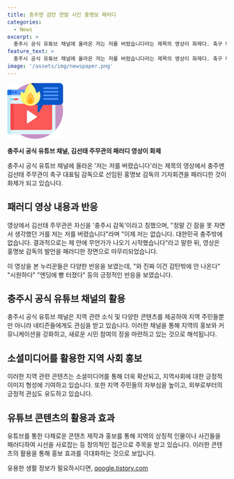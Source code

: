 ```yaml
---
title: 충주맨 감탄 연발 시킨 홍명보 패러디
categories:
  - News
excerpt: >
  충주시 공식 유튜브 채널에 올라온 저는 저를 버렸습니다라는 제목의 영상이 화제다. 축구 대표팀 감독으로 선임된 홍명보 감독의 기자회견을 패러디한 것으로, 영상에서 김선태 주무관은 자신을 충주시 감독이라고 소개하며 유머있는 발언을 펼쳤다. 이에 관람자들은 긍정적인 반응을 보이며 충주 출신으로서 자부심을 느꼈다. 유쾌하고 흥겨운 분위기를 조성한 영상으로 눈길을 끌고 있다.
feature_text: >
  충주시 공식 유튜브 채널에 올라온 저는 저를 버렸습니다라는 제목의 영상이 화제다. 축구 대표팀 감독으로 선임된 홍명보 감독의 기자회견을 패러디한 것으로, 영상에서 김선태 주무관은 자신을 충주시 감독이라고 소개하며 유머있는 발언을 펼쳤다. 이에 관람자들은 긍정적인 반응을 보이며 충주 출신으로서 자부심을 느꼈다. 유쾌하고 흥겨운 분위기를 조성한 영상으로 눈길을 끌고 있다.
image: '/assets/img/newspaper.png'
---
```


<p><img src="/assets/img/news.png" alt="rentncar 속보" /></p>

<p><b>충주시 공식 유튜브 채널, 김선태 주무관의 패러디 영상이 화제</b></p>

<p data-ke-size="size16">충주시 공식 유튜브 채널에 올라온 '저는 저를 버렸습니다'라는 제목의 영상에서 충주맨 김선태 주무관이 축구 대표팀 감독으로 선임된 홍명보 감독의 기자회견을 패러디한 것이 화제가 되고 있습니다.</p>

<h2 data-ke-size="size26">패러디 영상 내용과 반응</h2>

<p data-ke-size="size16">영상에서 김선태 주무관은 자신을 '충주시 감독'이라고 칭했으며, "정말 긴 잠을 못 자면서 생각했던 거를 저는 저를 버렸습니다"라며 "이제 저는 없습니다. 대한민국 충주밖에 없습니다. 결과적으로는 제 안에 무언가가 나오기 시작했습니다"라고 말한 뒤, 영상은 홍명보 감독의 발언을 패러디한 장면으로 마무리되었습니다.</p>

<p data-ke-size="size16">이 영상을 본 누리꾼들은 다양한 반응을 보였는데, "와 진짜 이건 감탄밖에 안 나온다" "시원하다" "엔딩에 빵 터졌다" 등의 긍정적인 반응을 보였습니다.</p>

<h2 data-ke-size="size26">충주시 공식 유튜브 채널의 활용</h2>

<p data-ke-size="size16">충주시 공식 유튜브 채널은 지역 관련 소식 및 다양한 콘텐츠를 제공하여 지역 주민들뿐만 아니라 네티즌들에게도 관심을 받고 있습니다. 이러한 채널을 통해 지역의 홍보와 커뮤니케이션을 강화하고, 새로운 시민 참여의 장을 마련하고 있는 것으로 해석됩니다.</p>

<h2 data-ke-size="size26">소셜미디어를 활용한 지역 사회 홍보</h2>

<p data-ke-size="size16">이러한 지역 관련 콘텐츠는 소셜미디어를 통해 더욱 확산되고, 지역사회에 대한 긍정적 이미지 형성에 기여하고 있습니다. 또한 지역 주민들의 자부심을 높이고, 외부로부터의 긍정적 관심도 유도하고 있습니다.</p>

<h2 data-ke-size="size26">유튜브 콘텐츠의 활용과 효과</h2>

<p data-ke-size="size16">유튜브를 통한 다채로운 콘텐츠 제작과 홍보를 통해 지역의 상징적 인물이나 사건들을 패러디하여 시선을 사로잡는 등 창의적인 접근으로 주목을 받고 있습니다. 이러한 콘텐츠의 활용을 통해 홍보 효과를 극대화하는 것으로 보입니다.</p>
유용한 생활 정보가 필요하시다면, <a href="https://qoogle.tistory.com" rel="dofollow">qoogle.tistory.com</a>


